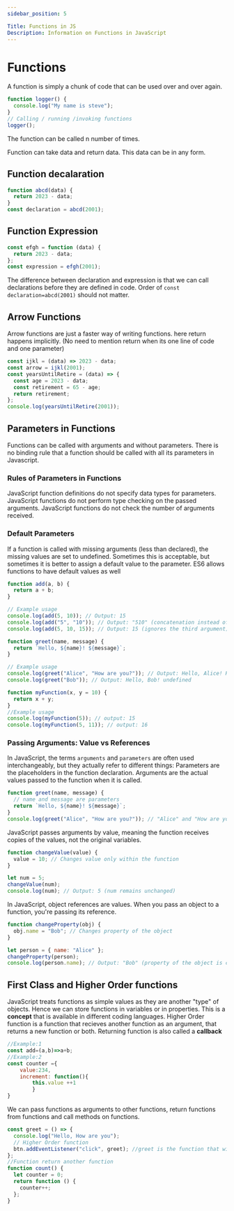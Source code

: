 ```yaml
---
sidebar_position: 5

Title: Functions in JS
Description: Information on Functions in JavaScript
---
```


# Functions

A function is simply a chunk of code that can be used over and over again.

```javascript
function logger() {
  console.log("My name is steve");
}
// Calling / running /invoking functions
logger();
```

The function can be called n number of times.

Function can take data and return data. This data can be in any form.

## Function decalaration

```javascript
function abcd(data) {
  return 2023 - data;
}
const declaration = abcd(2001);
```

## Function Expression

```javascript
const efgh = function (data) {
  return 2023 - data;
};
const expression = efgh(2001);
```

The difference between declaration and expression is that we can call declarations before they are defined in code. Order of `const declaration=abcd(2001)` should not matter.

## Arrow Functions

Arrow functions are just a faster way of writing functions. here return happens implicitly. (No need to mention return when its one line of code and one parameter)

```javascript
const ijkl = (data) => 2023 - data;
const arrow = ijkl(2001);
const yearsUntilRetire = (data) => {
  const age = 2023 - data;
  const retirement = 65 - age;
  return retirement;
};
console.log(yearsUntilRetire(2001));
```

## Parameters in Functions

Functions can be called with arguments and without parameters. There is no binding rule that a function should be called with all its parameters in Javascript.

### Rules of Parameters in Functions

JavaScript function definitions do not specify data types for parameters.
JavaScript functions do not perform type checking on the passed arguments.
JavaScript functions do not check the number of arguments received.

### Default Parameters

If a function is called with missing arguments (less than declared), the missing values are set to undefined.
Sometimes this is acceptable, but sometimes it is better to assign a default value to the parameter. ES6 allows functions to have default values as well

```js title="parameter example"
function add(a, b) {
  return a + b;
}

// Example usage
console.log(add(5, 10)); // Output: 15
console.log(add("5", "10")); // Output: "510" (concatenation instead of addition)
console.log(add(5, 10, 15)); // Output: 15 (ignores the third argument)

function greet(name, message) {
  return `Hello, ${name}! ${message}`;
}

// Example usage
console.log(greet("Alice", "How are you?")); // Output: Hello, Alice! How are you?
console.log(greet("Bob")); // Output: Hello, Bob! undefined
```

```js title="Default param value"
function myFunction(x, y = 10) {
  return x + y;
}
//Example usage
console.log(myFunction(5)); // output: 15
console.log(myFunction(5, 11)); // output: 16
```

### Passing Arguments: Value vs References

In JavaScript, the terms `arguments` and `parameters` are often used interchangeably, but they actually refer to different things:
Parameters are the placeholders in the function declaration.
Arguments are the actual values passed to the function when it is called.

```js
function greet(name, message) {
  // name and message are parameters
  return `Hello, ${name}! ${message}`;
}
console.log(greet("Alice", "How are you?")); // "Alice" and "How are you?" are arguments
```

JavaScript passes arguments by value, meaning the function receives copies of the values, not the original variables.

```js
function changeValue(value) {
  value = 10; // Changes value only within the function
}

let num = 5;
changeValue(num);
console.log(num); // Output: 5 (num remains unchanged)
```

In JavaScript, object references are values. When you pass an object to a function, you're passing its reference.

```js
function changeProperty(obj) {
  obj.name = "Bob"; // Changes property of the object
}

let person = { name: "Alice" };
changeProperty(person);
console.log(person.name); // Output: "Bob" (property of the object is changed)
```

## First Class and Higher Order functions

JavaScript treats functions as simple values as they are another "type" of objects.
Hence we can store functions in variables or in properties. This is a **concept** that is available in different coding languages.
Higher Order function is a function that recieves another function as an argument, that returns a new function or both. Returning function is also called a **callback**

```js title="Functions as values"
//Example:1
const add=(a,b)=>a+b;
//Example:2
const counter ={
    value:234,
    increment: function(){
        this.value ++1
        }
}
```

We can pass functions as arguments to other functions, return functions from functions and call methods on functions.

```js title="Versatility of functions"
const greet = () => {
  console.log("Hello, How are you");
  // Higher Order function
  btn.addEventListener("click", greet); //greet is the function that will be called
};
//Function return another function
function count() {
  let counter = 0;
  return function () {
    counter++;
  };
}
```
